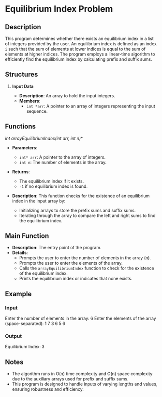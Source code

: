 # Equilibrium Index Problem

## Description

This program determines whether there exists an equilibrium index in a list of integers provided by the user. An equilibrium index is defined as an index `i` such that the sum of elements at lower indices is equal to the sum of elements at higher indices. The program employs a linear-time algorithm to efficiently find the equilibrium index by calculating prefix and suffix sums.

## Structures

1. **Input Data**

   - **Description**: An array to hold the input integers.
   - **Members**:
     - `int *arr`: A pointer to an array of integers representing the input sequence.

## Functions

**int arrayEquilibriumIndex(int* arr, int n)**

   - **Parameters**:
     - `int* arr`: A pointer to the array of integers.
     - `int n`: The number of elements in the array.
   - **Returns**:
     - The equilibrium index if it exists.
     - `-1` if no equilibrium index is found.

   - **Description**: This function checks for the existence of an equilibrium index in the input array by:
     - Initializing arrays to store the prefix sums and suffix sums.
     - Iterating through the array to compare the left and right sums to find the equilibrium index.

## Main Function

- **Description**: The entry point of the program.
- **Details**:
  - Prompts the user to enter the number of elements in the array (n).
  - Prompts the user to enter the elements of the array.
  - Calls the `arrayEquilibriumIndex` function to check for the existence of the equilibrium index.
  - Prints the equilibrium index or indicates that none exists.

## Example

### Input
Enter the number of elements in the array: 6
Enter the elements of the array (space-separated): 1 7 3 6 5 6

### Output

Equilibrium Index: 3

## Notes

- The algorithm runs in O(n) time complexity and O(n) space complexity due to the auxiliary arrays used for prefix and suffix sums.
- This program is designed to handle inputs of varying lengths and values, ensuring robustness and efficiency.


